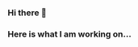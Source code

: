 ### Hi there 👋
### Here is what I am working on...

<!--
**RahulJr29/RahulJr29** is a ✨ _special_ ✨ repository because its `README.md` (this file) appears on your GitHub profile.

Here are some ideas to get you started:

- 🔭 I’m currently working on ... Web Development project
- 🌱 I’m currently learning ... Java and Python
- 👯 I’m looking to collaborate on ... Java and Python
- 🤔 I’m looking for help with ... MongoDb
- 💬 Ask me about ... Anything
- 📫 How to reach me: ... Via Facebook name "Rahul Dey"
- 😄 Pronouns: ... He/him
- ⚡ Fun fact: ... From between Egg and hen I think egg comes first
-->
